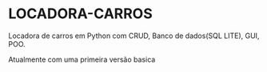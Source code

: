 # LOCADORA-CARROS
Locadora de carros em Python com CRUD, Banco de dados(SQL LITE), GUI, POO.

Atualmente com uma primeira versão basica
